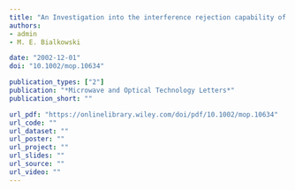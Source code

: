 ```yaml
---
title: "An Investigation into the interference rejection capability of a linear array in a wireless communications system"
authors:
- admin
- M. E. Bialkowski

date: "2002-12-01"
doi: "10.1002/mop.10634"

publication_types: ["2"]
publication: "*Microwave and Optical Technology Letters*"
publication_short: ""

url_pdf: "https://onlinelibrary.wiley.com/doi/pdf/10.1002/mop.10634"
url_code: ""
url_dataset: ""
url_poster: ""
url_project: ""
url_slides: ""
url_source: ""
url_video: ""
---
```

